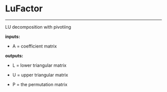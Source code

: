 # LuFactor
---
LU decomposition with pivotiing

**inputs:**

- A = coefficient matrix

**outputs:**

- L = lower triangular matrix

- U = upper triangular matrix

- P = the permutation matrix
